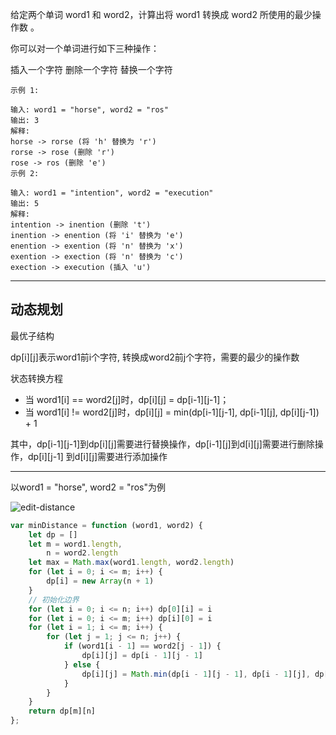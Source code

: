 给定两个单词 word1 和 word2，计算出将 word1 转换成 word2 所使用的最少操作数 。

你可以对一个单词进行如下三种操作：

插入一个字符
删除一个字符
替换一个字符


```case
示例 1:

输入: word1 = "horse", word2 = "ros"
输出: 3
解释:
horse -> rorse (将 'h' 替换为 'r')
rorse -> rose (删除 'r')
rose -> ros (删除 'e')
示例 2:

输入: word1 = "intention", word2 = "execution"
输出: 5
解释:
intention -> inention (删除 't')
inention -> enention (将 'i' 替换为 'e')
enention -> exention (将 'n' 替换为 'x')
exention -> exection (将 'n' 替换为 'c')
exection -> execution (插入 'u')
```

---

## 动态规划

最优子结构

dp[i][j]表示word1前i个字符, 转换成word2前j个字符，需要的最少的操作数

状态转换方程

- 当 word1[i] == word2[j]时，dp[i][j] = dp[i-1][j-1]；
- 当 word1[i] != word2[j]时，dp[i][j] = min(dp[i-1][j-1], dp[i-1][j], dp[i][j-1]) + 1

其中，dp[i-1][j-1]到dp[i][j]需要进行替换操作，dp[i-1][j]到d[i][j]需要进行删除操作，dp[i][j-1] 到d[i][j]需要进行添加操作

---

以word1 = "horse", word2 = "ros"为例

![edit-distance](https://github.com/muyids/leetcode/raw/master/algorithms/images/72-edit-distance.png)


```javascript
var minDistance = function (word1, word2) {
    let dp = []
    let m = word1.length,
        n = word2.length
    let max = Math.max(word1.length, word2.length)
    for (let i = 0; i <= m; i++) {
        dp[i] = new Array(n + 1)
    }
    // 初始化边界
    for (let i = 0; i <= n; i++) dp[0][i] = i
    for (let i = 0; i <= m; i++) dp[i][0] = i
    for (let i = 1; i <= m; i++) {
        for (let j = 1; j <= n; j++) {
            if (word1[i - 1] == word2[j - 1]) {
                dp[i][j] = dp[i - 1][j - 1]
            } else {
                dp[i][j] = Math.min(dp[i - 1][j - 1], dp[i - 1][j], dp[i][j - 1]) + 1
            }
        }
    }
    return dp[m][n]
};
```
